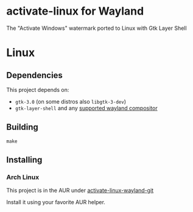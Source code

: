 # activate-linux for Wayland
The "Activate Windows" watermark ported to Linux with Gtk Layer Shell

# Linux

## Dependencies
This project depends on:
- `gtk-3.0` (on some distros also `libgtk-3-dev`)
- `gtk-layer-shell` and any [supported wayland compositor](https://github.com/wmww/gtk-layer-shell#supported-desktops)

## Building
```
make
```

## Installing

### Arch Linux

This project is in the AUR under [activate-linux-wayland-git](https://aur.archlinux.org/packages/activate-linux-wayland-git)

Install it using your favorite AUR helper.
